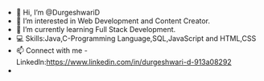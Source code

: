- 👋 Hi, I’m @DurgeshwariD
- 👀 I’m interested in Web Development and Content Creator. 
- 🌱 I’m currently learning Full Stack Development.
- 💻 Skills:Java,C-Programming Language,SQL,JavaScript and HTML,CSS
- 📫 Connect with me - Linkedln:https://www.linkedin.com/in/durgeshwari-d-913a08292
- 

<!---
DurgeshwariD/DurgeshwariD is a ✨ special ✨ repository because its `README.md` (this file) appears on your GitHub profile.
You can click the Preview link to take a look at your changes.
--->
